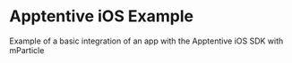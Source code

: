 # Apptentive iOS Example

Example of a basic integration of an app with the Apptentive iOS SDK with mParticle
